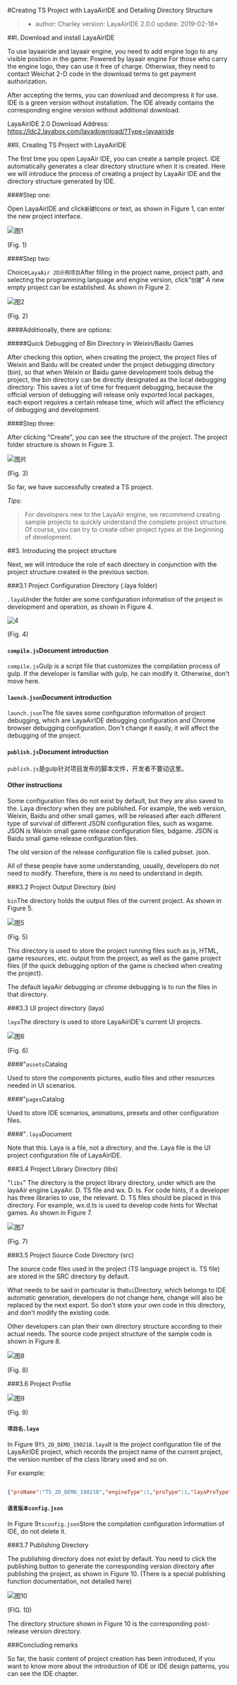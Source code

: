 #Creating TS Project with LayaAirIDE and Detailing Directory Structure

>* author: Charley version: LayaAirIDE 2.0.0 update: 2019-02-18*

##I. Download and install LayaAirIDE

To use layaairide and layaair engine, you need to add engine logo to any visible position in the game: Powered by layaair engine
For those who carry the engine logo, they can use it free of charge. Otherwise, they need to contact Weichat 2-D code in the download terms to get payment authorization.

After accepting the terms, you can download and decompress it for use. IDE is a green version without installation. The IDE already contains the corresponding engine version without additional download.

LayaAirIDE 2.0 Download Address: https://ldc2.layabox.com/layadownload/?Type=layaairide



##II. Creating TS Project with LayaAirIDE

The first time you open LayaAir IDE, you can create a sample project. IDE automatically generates a clear directory structure when it is created. Here we will introduce the process of creating a project by LayaAir IDE and the directory structure generated by IDE.

####Step one:

Open LayaAirIDE and click`新建`Icons or text, as shown in Figure 1, can enter the new project interface.

![图1](img/1.png) 


(Fig. 1)



####Step two:

Choice`LayaAir 2D示例项目`After filling in the project name, project path, and selecting the programming language and engine version, click“`创建`” A new empty project can be established. As shown in Figure 2.

![图2](img/2.png) 


(Fig. 2)

####Additionally, there are options:

#####Quick Debugging of Bin Directory in Weixin/Baidu Games

After checking this option, when creating the project, the project files of Weixin and Baidu will be created under the project debugging directory (bin), so that when Weixin or Baidu game development tools debug the project, the bin directory can be directly designated as the local debugging directory. This saves a lot of time for frequent debugging, because the official version of debugging will release only exported local packages, each export requires a certain release time, which will affect the efficiency of debugging and development.



####Step three:

After clicking "Create", you can see the structure of the project. The project folder structure is shown in Figure 3.

![图片](img/3.png)  

(Fig. 3)

So far, we have successfully created a TS project.

*Tips:*

> For developers new to the LayaAir engine, we recommend creating sample projects to quickly understand the complete project structure. Of course, you can try to create other project types at the beginning of development.



##3. Introducing the project structure

Next, we will introduce the role of each directory in conjunction with the project structure created in the previous section.

###3.1 Project Configuration Directory (.laya folder)


 `.laya`Under the folder are some configuration information of the project in development and operation, as shown in Figure 4.

![4](img/4.png) 


(Fig. 4)

#### `compile.js`Document introduction

`compile.js`Gulp is a script file that customizes the compilation process of gulp. If the developer is familiar with gulp, he can modify it. Otherwise, don't move here.

#### `launch.json`Document introduction

`launch.json`The file saves some configuration information of project debugging, which are LayaAirIDE debugging configuration and Chrome browser debugging configuration. Don't change it easily, it will affect the debugging of the project.

#### `publish.js`Document introduction

`publish.js`是gulp针对项目发布的脚本文件，开发者不要动这里。

#### **Other instructions**

Some configuration files do not exist by default, but they are also saved to the. Laya directory when they are published. For example, the web version, Weixin, Baidu and other small games, will be released after each different type of survival of different JSON configuration files, such as wxgame. JSON is Weixin small game release configuration files, bdgame. JSON is Baidu small game release configuration files.

The old version of the release configuration file is called pubset. json.

All of these people have some understanding, usually, developers do not need to modify. Therefore, there is no need to understand in depth.



###3.2 Project Output Directory (bin)


 `bin`The directory holds the output files of the current project. As shown in Figure 5.

![图5](img/5.png)  


(Fig. 5)

This directory is used to store the project running files such as js, HTML, game resources, etc. output from the project, as well as the game project files (if the quick debugging option of the game is checked when creating the project).

The default layaAir debugging or chrome debugging is to run the files in that directory.



###3.3 UI project directory (laya)

`laya`The directory is used to store LayaAirIDE's current UI projects.

![图6](img/6.png) 


(Fig. 6)

####"`assets`Catalog

Used to store the components pictures, audio files and other resources needed in UI scenarios.

####"`pages`Catalog

Used to store IDE scenarios, animations, presets and other configuration files.

####"`.laya`Document

Note that this. Laya is a file, not a directory, and the. Laya file is the UI project configuration file of LayaAirIDE.



###3.4 Project Library Directory (libs)

"`libs`” The directory is the project library directory, under which are the layaAir engine LayaAir. D. TS file and wx. D. ts. For code hints, if a developer has three libraries to use, the relevant. D. TS files should be placed in this directory. For example, wx.d.ts is used to develop code hints for Wechat games. As shown in Figure 7.

![图7](img/7.png)   


(Fig. 7)



###3.5 Project Source Code Directory (src)

The source code files used in the project (TS language project is. TS file) are stored in the SRC directory by default.

What needs to be said in particular is that`ui`Directory, which belongs to IDE automatic generation, developers do not change here, change will also be replaced by the next export. So don't store your own code in this directory, and don't modify the existing code.

Other developers can plan their own directory structure according to their actual needs. The source code project structure of the sample code is shown in Figure 8.



 ![图8](img/8.png) 


(Fig. 8)



###3.6 Project Profile

![图9](img/9.png) 


(Fig. 9)

####  `项目名.laya` 

In Figure 9`TS_2D_DEMO_190218.laya`It is the project configuration file of the LayaAirIDE project, which records the project name of the current project, the version number of the class library used and so on.

For example:


```json

{"proName":"TS_2D_DEMO_190218","engineType":1,"proType":1,"layaProType":1,"version":"2.0.0"}
```

#### `语言版本config.json`

In Figure 9`tsconfig.json`Store the compilation configuration information of IDE, do not delete it.



###3.7 Publishing Directory

The publishing directory does not exist by default. You need to click the publishing button to generate the corresponding version directory after publishing the project, as shown in Figure 10. (There is a special publishing function documentation, not detailed here)

![图10](img/10.png) 


(FIG. 10)

The directory structure shown in Figure 10 is the corresponding post-release version directory.



###Concluding remarks

So far, the basic content of project creation has been introduced, if you want to know more about the introduction of IDE or IDE design patterns, you can see the IDE chapter.